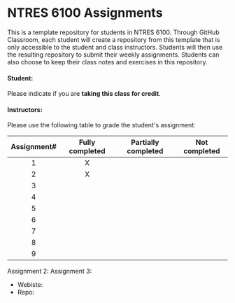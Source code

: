 # NTRES 6100 Assignments

This is a template repository for students in NTRES 6100. Through GitHub Classroom, each student will create a repository from this template that is only accessible to the student and class instructors. Students will then use the resulting repository to submit their weekly assignments. Students can also choose to keep their class notes and exercises in this repository.

#### Student:

Please indicate if you are **taking this class for credit**.

#### Instructors:

Please use the following table to grade the student's assignment:

| Assignment# | Fully completed | Partially completed | Not completed |
|:-----------:|:---------------:|:-------------------:|:-------------:|
|      1      |        X         |                     |               |
|      2      |        X         |                     |               |
|      3      |                 |                     |               |
|      4      |                 |                     |               |
|      5      |                 |                     |               |
|      6      |                 |                     |               |
|      7      |                 |                     |               |
|      8      |                 |                     |               |
|      9      |                 |                     |               |


Assignment 2:
Assignment 3:
  - Webiste:
  - Repo:
